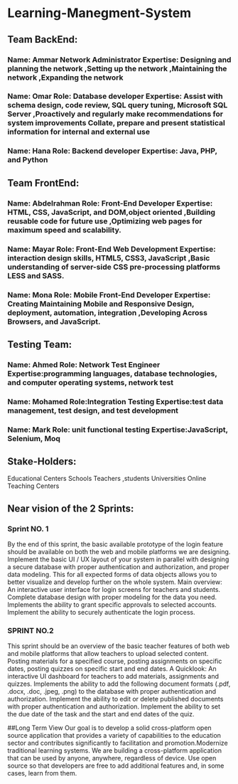 # Learning-Manegment-System
## Team BackEnd:
### Name: Ammar Network Administrator Expertise: Designing and planning the network ,Setting up the network ,Maintaining the network ,Expanding the network
### Name: Omar Role: Database developer Expertise: Assist with schema design, code review, SQL query tuning, Microsoft SQL Server ,Proactively and regularly make recommendations for system improvements Collate, prepare and present statistical information for internal and external use
### Name: Hana Role: Backend developer Expertise: Java, PHP, and Python

## Team FrontEnd:
### Name: Abdelrahman Role: Front-End Developer Expertise: HTML, CSS, JavaScript, and DOM,object oriented ,Building reusable code for future use ,Optimizing web pages for maximum speed and scalability.
### Name: Mayar Role: Front-End Web Development Expertise: interaction design skills, HTML5, CSS3, JavaScript ,Basic understanding of server-side CSS pre-processing platforms LESS and SASS.
### Name: Mona Role: Mobile Front-End Developer Expertise:  Creating Maintaining Mobile and Responsive Design, deployment, automation, integration ,Developing Across Browsers, and JavaScript.

## Testing Team:
### Name: Ahmed Role: Network Test Engineer Expertise:programming languages, database technologies, and computer operating systems, network test
### Name: Mohamed Role:Integration Testing Expertise:test data management, test design, and test development
### Name: Mark Role: unit functional testing Expertise:JavaScript, Selenium, Moq

## Stake-Holders:
Educational Centers 
Schools 
Teachers ,students
Universities 
Online Teaching Centers 

## Near vision of the 2 Sprints:
### Sprint NO. 1
By the end of this sprint, the basic available prototype of the login feature should be available on both the web and mobile platforms  we are designing. 
 Implement the basic UI / UX layout of your system in parallel with designing a secure database with proper authentication and authorization, and proper data modeling. 
 This for all expected forms of data objects allows you to better visualize and develop further on the whole system. Main overview: 
 An interactive user interface for login screens for  teachers and students.  Complete database design with proper modeling for the data you need. Implements the ability to grant specific approvals to selected accounts. Implement the ability to securely authenticate the login process.
### SPRINT NO.2
This sprint should be an overview of the  basic teacher features of both web and mobile platforms that allow teachers  to upload selected content. 
 Posting materials for a specified course, posting assignments on specific dates, posting quizzes on specific start and end dates. 
A Quicklook:
 An interactive UI dashboard for teachers to add materials, assignments and quizzes. 
 Implements the ability to add the following document formats (.pdf, .docx, .doc, .jpeg, .png) to the database with proper authentication and authorization. 
 Implement the ability to edit or delete published documents with proper authentication and authorization. 
 Implement the ability to set the due date of the task and the start and end dates of the quiz.

##Long Term View
Our goal is to develop a solid cross-platform open source application that provides a variety of capabilities to the education sector and contributes significantly to facilitation and promotion.Modernize traditional learning systems. We are building a cross-platform application that can be used by anyone, anywhere, regardless of device. 
 Use open source so that developers are free to  add additional features and, in some cases, learn from them.
